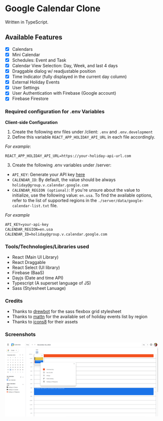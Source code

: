 # Google Calendar Clone
Written in TypeScript.

## Available Features

- [x] Calendars
- [x] Mini Calendar
- [x] Schedules: Event and Task
- [x] Calendar View Selection: Day, Week, and last 4 days
- [x] Draggable dialog w/ readjustable position
- [X] Time Indicator (fully displayed in the current day column)
- [x] External Holiday Events
- [x] User Settings
- [x] User Authentication with Firebase (Google account)
- [X] Firebase Firestore

### Required configuration for .env Variables

**Client-side Configuration**

1. Create the following env files under /client: `.env` and `.env.development`
2. Define this variable `REACT_APP_HOLIDAY_API_URL` in each file accordingly.

_For example_:

```dotenv
REACT_APP_HOLIDAY_API_URL=https://your-holiday-api-url.com
```

3. Create the following .env variables under /server:

- `API_KEY`: Generate your API key [here](https://console.cloud.google.com/)
- `CALENDAR_ID`: By default, the value should be always `holiday@group.v.calendar.google.com`
- `CALENDAR_REGION (optional)`: If you're unsure about the value to initialize, use the following value: `en.usa`. To find the available options, refer to the list of supported regions in the `./server/data/google-calendar-list.txt` file.

_For example_

```dotenv
API_KEY=your-api-key
CALENDAR_REGION=en.usa
CALENDAR_ID=holiday@group.v.calendar.google.com
```

### Tools/Technologies/Libraries used

- React (Main UI Library)
- React Draggable
- React Select (UI library)
- Firebase (BaaS)
- Dayjs (Date and time API)
- Typescript (A superset language of JS)
- Sass (Stylesheet Lanuage)

### Credits

- Thanks to [drewbot](https://github.com/drewbot/sass-flexbox-grid) for the sass flexbox grid stylesheet
- Thanks to [mattn](https://github.com/mattn) for the available set of holiday events list by region
- Thanks to [icons8](https://icons8.com) for their assets

### Screenshots

![google-calendar-clone](./screenshots/google-calendar-clone__ss.png)
